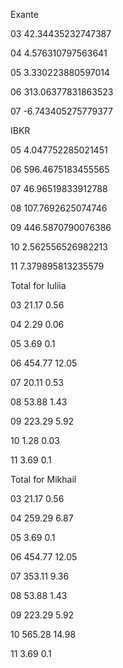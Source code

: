 Exante



 03 42.34435232747387

 04 4.576310797563641

 05 3.330223880597014

 06 313.06377831863523

 07 -6.743405275779377



IBKR



 05 4.047752285021451

 06 596.4675183455565

 07 46.96519833912788

 08 107.7692625074746

 09 446.5870790076386

 10 2.562556526982213

 11 7.379895813235579



Total for Iuliia



 03 21.17 0.56

 04 2.29 0.06

 05 3.69 0.1

 06 454.77 12.05

 07 20.11 0.53

 08 53.88 1.43

 09 223.29 5.92

 10 1.28 0.03

 11 3.69 0.1



Total for Mikhail



 03 21.17 0.56

 04 259.29 6.87

 05 3.69 0.1

 06 454.77 12.05

 07 353.11 9.36

 08 53.88 1.43

 09 223.29 5.92

 10 565.28 14.98

 11 3.69 0.1
